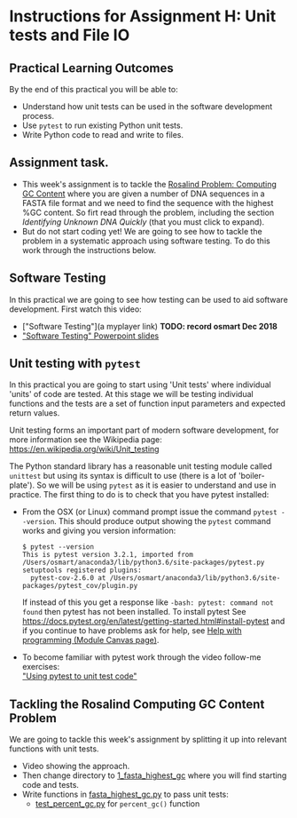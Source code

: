# Instructions for Assignment H: Unit tests and File IO

## Practical Learning Outcomes
By the end of this practical you will be able to:
* Understand how unit tests can be used in the software development process.
* Use `pytest` to run existing Python unit tests.
* Write Python code to read and write to files.   


## Assignment task.

* This week's assignment is to tackle the [Rosalind Problem:
  Computing GC Content](http://rosalind.info/problems/gc/)
  where you are given a number of DNA sequences in a FASTA file format
  and we need to find the sequence with the highest %GC content.
  So firt read through the problem,
  including the section *Identifying Unknown DNA Quickly* (that you must
  click to expand).
* But do not start coding yet! We are going to see how to tackle the problem
  in a systematic approach using software testing. To do this work through
  the instructions below.

## Software Testing
In this practical we are going to see how testing can be used to
aid software development. First watch this video:
* ["Software Testing"](a myplayer link)  **TODO: record osmart Dec 2018**
* ["Software Testing" Powerpoint slides](
   https://1drv.ms/p/s!AjeHBmwgk7Hto1USV9VWha1ny9jG)

## Unit testing with `pytest`
In this practical you are going to start using 'Unit tests'
where individual 'units' of code are tested.
At this stage we will be testing individual functions
and the tests are a set of function input parameters
and expected return values.

Unit testing forms an important part of modern software development,
for more information see the Wikipedia page: 
https://en.wikipedia.org/wiki/Unit_testing

The Python standard library has a reasonable unit testing module called `unittest`
but using its syntax is difficult to use (there is a lot of 'boiler-plate'). So
we will be using `pytest` as it is easier to understand and use in practice. The
first thing to do is to check that you have pytest installed:

* From the OSX (or Linux) command prompt issue the command `pytest --version`.
  This should produce output showing the `pytest` command works and giving you
  version information:
  ```
  $ pytest --version
  This is pytest version 3.2.1, imported from /Users/osmart/anaconda3/lib/python3.6/site-packages/pytest.py
  setuptools registered plugins:
    pytest-cov-2.6.0 at /Users/osmart/anaconda3/lib/python3.6/site-packages/pytest_cov/plugin.py
  ```
  If instead of this you get a response like `-bash: pytest: command not found` then 
  pytest has not been installed. 
  To install pytest See https://docs.pytest.org/en/latest/getting-started.html#install-pytest 
  and if you continue to have problems ask for help, see
  [Help with programming (Module Canvas page)](
  https://canvas.anglia.ac.uk/courses/1490/pages/help-with-programming).

* To become familiar with pytest work through the video follow-me exercises:\
  ["Using pytest to unit test code"](../0_starting_pytest/README.md)

## Tackling the Rosalind Computing GC Content Problem 

We are going to tackle this week's assignment by splitting it up into 
relevant functions with unit tests.

* Video showing the approach.
* Then change directory to [1_fasta_highest_gc](../1_fasta_highest_gc) where you
  will find starting code and tests. 
* Write functions in [fasta_highest_gc.py](
  ../1_fasta_highest_gc/fasta_highest_gc.py) to pass unit tests:
  * [test_percent_gc.py](../1_fasta_highest_gc/test_percent_gc.py) 
    for `percent_gc()` function




